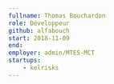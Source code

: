 ```yaml
---
fullname: Thomas Bouchardon
role: Développeur
github: alfabouch
start: 2018-11-09
end:
employer: admin/MTES-MCT
startups:
    - kelrisks
---
```

